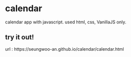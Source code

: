 # calendar
calendar app with javascript.
used html, css, VanillaJS only.
<h2>try it out!</h1>
url : https://seungwoo-an.github.io/calendar/calendar.html
